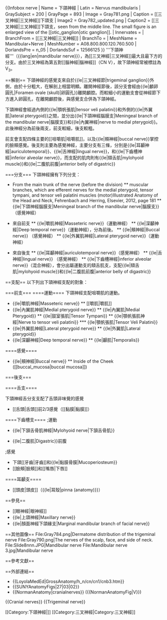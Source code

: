 {{Infobox nerve
| Name        = 下頜神經
| Latin       = Nervus mandibularis
| GraySubject = 200
| GrayPage    = 893
| Image       = Gray781.png
| Caption     = [[三叉神經|三叉神經]]下頜支
| Image2      = Gray782_updated.png
| Caption2    = [[三叉神經|三叉神經]]下頜支，seen from the middle line. The small figure is an enlarged view of the [[otic_ganglion|otic ganglion]].
| Innervates  =
| BranchFrom  = [[三叉神經|三叉神經]]
| BranchTo    =
| MeshName    = Mandibular+Nerve
| MeshNumber  = A08.800.800.120.760.500
| DorlandsPre = n_05
| DorlandsSuf = 12566125
}}
'''下頜神經'''（{{lang|en|mandibular nerve}}），為[[三叉神經|三叉神經]]最大且最下方的分支。由於三叉神經為第五對[[腦神經|腦神經]]（CN V），故下頜神經常被標註為V<sub>3</sub>。

==解剖==
下頜神經的感覺支來自於{{le|三叉神經節|trigeminal ganglion}}外側，由於十分粗大，在解剖上相當明顯。離開神經節後，該分支會經由{{le|顱卵圓孔|Foramen ovale (skull)|卵圓孔}}離開顱腔。而較細小的運動支會從神經節下方進入卵圓孔，在離開顱腔後，與感覺支合併為下頜神經。

下頜神經會經過內側的{{le|顎帆張肌|tensor veli palatini}}和外側的{{le|外翼肌|lateral pterygoid}}之間，並分出{{le|下頜神經腦膜支|Meningeal branch of the mandibular nerve|腦膜支}}和{{le|內翼神經|nerve to medial pterygoid}}。此後神經分為前後兩支，前支較細，後支較粗。


前支會支配四條主要的[[咀嚼肌|咀嚼肌]]，以及{{le|頰神經|buccal nerve}}掌控的臉頰感覺。後支則主要為感覺神經，主要分支有三條，分別是{{le|耳顳神經|auriculotemporal}}、{{le|舌神經|lingual nerve}}，和{{le|下齒槽神經|inferior alveolar nerve}}，而支配的肌肉則有{{le|頦舌肌|mylohyoid muscle}}和{{le|二腹肌前腹|anterior belly of digastric}}

===分支===
下頜神經擁有下列分支：
* From the main trunk of the nerve (before the division)
** muscular branches, which are efferent nerves for the medial pterygoid, tensor tympani, and tensor veli palatini muscles (motor)<ref>Illustrated Anatomy of the Head and Neck, Fehrenbach and Herring, Elsevier, 2012, page 181</ref>
** {{le|下頜神經腦膜支|Meningeal branch of the mandibular nerve|腦膜支}}（感覺神經）
* 來自前支
** {{le|嚼肌神經|Masseteric nerve}}（運動神經）
** {{le|深顳神經|Deep temporal nerve}}（運動神經），分為前後。
** {{le|頰神經|Buccal nerve}} （感覺神經）
** {{le|外翼肌神經|Lateral pterygoid nerve}}（運動神經）

* 來自後支
** {{le|耳顳神經|auriculotemporal nerve}}（感覺神經）
** {{le|舌神經|lingual nerve}} （感覺神經）
** {{le|下齒槽神經|inferior alveolar nerve}}（混合神經），會分出屬運動支的頦舌肌支，支配{{le|頦舌肌|mylohyoid muscle}}和{{le|二腹肌前腹|anterior belly of digastric}}

==支配==
以下列出下頜神經支配的對象：

===前支===
====運動====
下頜神經支配咀嚼肌的運動。
* {{le|嚼肌神經|Masseteric nerve}}
** [[嚼肌|嚼肌]]
* {{le|內翼肌神經|Medial pterygoid nerve}}
** {{le|內翼肌|Medial Pterygoid}}
** {{le|鼓室張肌|Tensor Tympani}}
** {{le|顎帆張肌神經|Nerve to tensor veli palatini}}
*** {{le|顎帆張肌|Tensor Veli Palatini}}
* {{le|外翼肌神經|Lateral pterygoid nerve}}
** {{le|外翼肌|Lateral pterygoid}}
* {{le|深顳神經|Deep temporal nerve}}
** {{le|顳肌|Temporalis}}

====感覺====
* {{le|頰神經|Buccal nerve}}
** Inside of the Cheek ([[buccal_mucosa|buccal mucosa]])

===後支===

====舌支====

下頜神經舌分支支配了舌頭非味覺的感覺

* [[舌頭|舌頭]]前2/3感覺（[[黏膜|黏膜]]）

====下齒槽支====
;運動
* {{le|下頷舌骨肌神經|Mylohyoid nerve|下頷舌骨肌}}

* {{le|二腹肌|Digastric}}前腹

;感覺
* 下頜[[牙齒|牙齒]]和{{le|黏膜骨膜|Mucoperiosteum}}
* [[臉頰|臉頰]]和[[嘴唇|下唇]]

====耳顳支====
* [[頭皮|頭皮]]（{{le|耳殼|pinna (anatomy)}}）

==參見==
* [[眼神經|眼神經]]
* {{le|上頜神經|Maxillary nerve}}
* {{le|顏面神經下頜緣支|Marginal mandibular branch of facial nerve}}

==其他圖像==
<gallery>
 File:Gray784.png|Dermatome distribution of the trigeminal nerve
 File:Gray790.png|The nerves of the scalp, face, and side of neck.
 File:Slide8nnn.JPG|Mandibular nerve
 File:Mandibular nerve 3.jpg|Mandibular nerve
</gallery>

==參考文獻==
<references />

==外部連結==
* {{LoyolaMedEd|GrossAnatomy/h_n/cn/cn1/cnb3.htm}}
* {{SUNYAnatomyFigs|27|03|02}}
* {{NormanAnatomy|cranialnerves}} ({{NormanAnatomyFig|V}})

{{Cranial nerves}}
{{Trigeminal nerve}}

[[Category:下頜神經|]]
[[Category:三叉神經|Category:三叉神經]]
